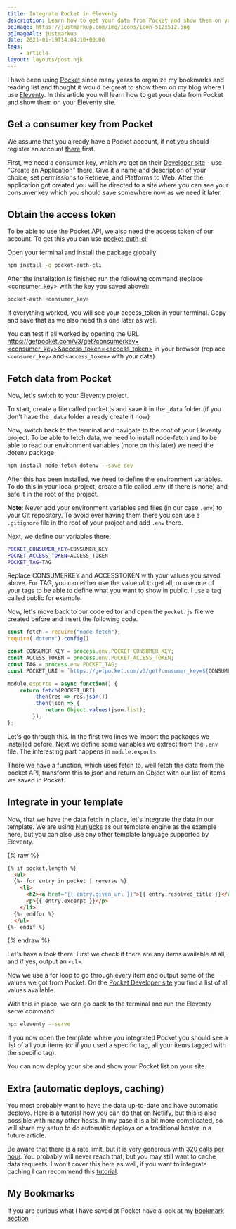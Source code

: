 ```yaml
---
title: Integrate Pocket in Eleventy
description: Learn how to get your data from Pocket and show them on your Eleventy site.
ogImage: https://justmarkup.com/img/icons/icon-512x512.png
ogImageAlt: justmarkup
date: 2021-01-19T14:04:10+00:00
tags:
    - article
layout: layouts/post.njk
---
```


I have been using [Pocket](https://app.getpocket.com/) since many years to organize my bookmarks and reading list and thought it would be great to show them on my blog where I use [Eleventy](https://www.11ty.dev/). In this article you will learn how to get your data from Pocket and show them on your Eleventy site.

## Get a consumer key from Pocket

We assume that you already have a Pocket account, if not you should register an account [there](https://getpocket.com/) first.

First, we need a consumer key, which we get on their [Developer site](https://getpocket.com/developer/apps/) - use "Create an Application" there. Give it a name and description of your choice, set permissions to Retrieve, and Platforms to Web. After the application got created you will be directed to a site where you can see your consumer key which you should save somewhere now as we need it later.

## Obtain the access token

To be able to use the Pocket API, we also need the access token of our account. To get this you can use [pocket-auth-cli](https://github.com/mheap/pocket-auth-cli)

Open your terminal and install the package globally:

```bash
npm install -g pocket-auth-cli
```

After the installation is finished run the following command (replace <consumer_key> with the key you saved above):

```bash
pocket-auth <consumer_key>
```

If everything worked, you will see your access_token in your terminal. Copy and save that as we also need this one later as well.

You can test if all worked by opening the URL [https://getpocket.com/v3/get?consumerkey=<consumer_key>&access_token=<access_token>](https://getpocket.com/v3/get?consumerkey=<consumer_key>&access_token=<access_token>) in your browser (replace ```<consumer_key>``` and ```<access_token>``` with your data)

## Fetch data from Pocket

Now, let's switch to your Eleventy project.

To start, create a file called pocket.js and save it in the ```_data``` folder (if you don't have the ```_data``` folder already create it now)

Now, switch back to the terminal and navigate to the root of your Eleventy project. To be able to fetch data, we need to install node-fetch and to be able to read our environment variables (more on this later) we need the dotenv package

```bash
npm install node-fetch dotenv --save-dev
```

After this has been installed, we need to define the environment variables. To do this in your local project, create a file called .env (if there is none) and safe it in the root of the project.

**Note**: Never add your environment variables and files (in our case ```.env```) to your Git repository. To avoid ever having them there you can use a ```.gitignore``` file in the root of your project and add ```.env``` there.

Next, we define our variables there:

```bash
POCKET_CONSUMER_KEY=CONSUMER_KEY
POCKET_ACCESS_TOKEN=ACCESS_TOKEN
POCKET_TAG=TAG
```

Replace CONSUMERKEY and ACCESSTOKEN with your values you saved above. For TAG, you can either use the value *all* to get all, or use one of your tags to be able to define what you want to show in public. I use a tag called public for example.

Now, let's move back to our code editor and open the ```pocket.js``` file we created before and insert the following code.

```javascript
const fetch = require("node-fetch");
require('dotenv').config()

const CONSUMER_KEY = process.env.POCKET_CONSUMER_KEY;
const ACCESS_TOKEN = process.env.POCKET_ACCESS_TOKEN;
const TAG = process.env.POCKET_TAG;
const POCKET_URI = `https://getpocket.com/v3/get?consumer_key=${CONSUMER_KEY}&access_token=${ACCESS_TOKEN}&tag=${TAG}`

module.exports = async function() {
    return fetch(POCKET_URI)
        .then(res => res.json())
        .then(json => {
            return Object.values(json.list);
        });
};
```

Let's go through this. In the first two lines we import the packages we installed before. Next we define some variables we extract from the ```.env``` file. The interesting part happens in ```module.exports```.

There we have a function, which uses fetch to, well fetch the data from the pocket API, transform this to json and return an Object with our list of items we saved in Pocket.

## Integrate in your template

Now, that we have the data fetch in place, let's integrate the data in our template. We are using [Nunjucks](https://mozilla.github.io/nunjucks/) as our template engine as the example here, but you can also use any other template language supported by Eleventy.

{% raw %}
```html
{% if pocket.length %}
  <ul>
  {%- for entry in pocket | reverse %}
    <li>
      <h2><a href="{{ entry.given_url }}">{{ entry.resolved_title }}</a></h2>
      <p>{{ entry.excerpt }}</p>
    </li>
  {%- endfor %}
  </ul>
{%- endif %}
```
{% endraw %}

Let's have a look there. First we check if there are any items available at all, and if yes, output an ```<ul>```.

Now we use a for loop to go through every item and output some of the values we got from Pocket. On the [Pocket Developer site](https://getpocket.com/developer/docs/v3/retrieve) you find a list of all values available.

With this in place, we can go back to the terminal and run the Eleventy serve command:

```bash
npx eleventy --serve
```

If you now open the template where you integrated Pocket you should see a list of all your items (or if you used a specific tag, all your items tagged with the specific tag).

You can now deploy your site and show your Pocket list on your site. 

## Extra (automatic deploys, caching)

You most probably want to have the data up-to-date and have automatic deploys. Here is a tutorial how you can do that on [Netlify](https://www.11ty.dev/docs/quicktips/netlify-ifttt/), but this is also possible with many other hosts. In my case it is a bit more complicated, so will share my setup to do automatic deploys on a traditional hoster in a future article.

Be aware that there is a rate limit, but it is very generous with [320 calls per hour](https://getpocket.com/developer/docs/rate-limits). You probably will never reach that, but you may still want to cache data requests. I won't cover this here as well, if you want to integrate caching I can recommend this [tutorial](https://www.11ty.dev/docs/quicktips/cache-api-requests/).

## My Bookmarks

If you are curious what I have saved at Pocket have a look at my [bookmark section](https://justmarkup.com/bookmarks/)
